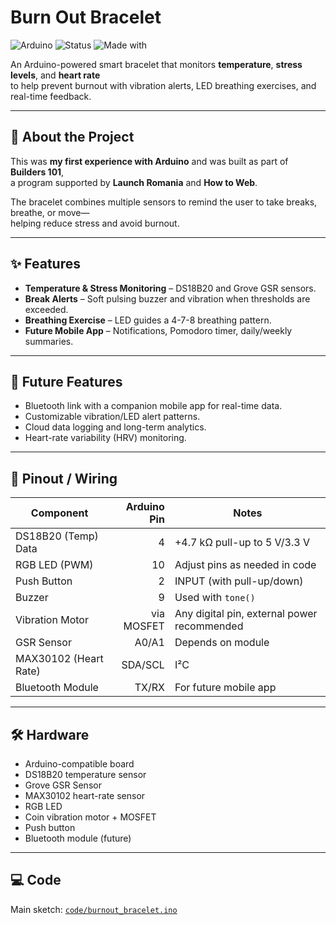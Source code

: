# Burn Out Bracelet

![Arduino](https://img.shields.io/badge/Arduino-Project-informational)
![Status](https://img.shields.io/badge/Status-Prototype-yellow)
![Made with](https://img.shields.io/badge/Made%20with-C%2B%2B-blue)

An Arduino-powered smart bracelet that monitors **temperature**, **stress levels**, and **heart rate**  
to help prevent burnout with vibration alerts, LED breathing exercises, and real-time feedback.

---

## 🌟 About the Project
This was **my first experience with Arduino** and was built as part of **Builders 101**,  
a program supported by **Launch Romania** and **How to Web**.

The bracelet combines multiple sensors to remind the user to take breaks, breathe, or move—  
helping reduce stress and avoid burnout.

---

## ✨ Features
- **Temperature & Stress Monitoring** – DS18B20 and Grove GSR sensors.
- **Break Alerts** – Soft pulsing buzzer and vibration when thresholds are exceeded.
- **Breathing Exercise** – LED guides a 4-7-8 breathing pattern.
- **Future Mobile App** – Notifications, Pomodoro timer, daily/weekly summaries.

---

## 🔮 Future Features
- Bluetooth link with a companion mobile app for real-time data.
- Customizable vibration/LED alert patterns.
- Cloud data logging and long-term analytics.
- Heart-rate variability (HRV) monitoring.

---

## 🔌 Pinout / Wiring

| Component              | Arduino Pin | Notes                                      |
|------------------------|-----------:|--------------------------------------------|
| DS18B20 (Temp) Data    | 4          | +4.7 kΩ pull-up to 5 V/3.3 V               |
| RGB LED (PWM)          | 10         | Adjust pins as needed in code              |
| Push Button            | 2          | INPUT (with pull-up/down)                  |
| Buzzer                 | 9          | Used with `tone()`                         |
| Vibration Motor        | via MOSFET | Any digital pin, external power recommended |
| GSR Sensor             | A0/A1      | Depends on module                           |
| MAX30102 (Heart Rate)  | SDA/SCL    | I²C                                        |
| Bluetooth Module       | TX/RX      | For future mobile app                       |

---

## 🛠️ Hardware
- Arduino-compatible board  
- DS18B20 temperature sensor  
- Grove GSR Sensor  
- MAX30102 heart-rate sensor  
- RGB LED  
- Coin vibration motor + MOSFET  
- Push button  
- Bluetooth module (future)

---

## 💻 Code
Main sketch: [`code/burnout_bracelet.ino`](code/burnout_bracelet.ino)

